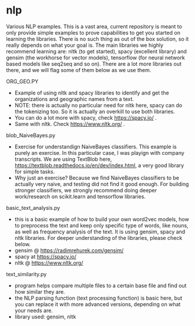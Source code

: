 # nlp
Various NLP examples. This is a vast area, current repository is meant to only provide simple examples to prove capabilities to get you started on learning the libraries. There is no such thing as out of the box solution, so it really depends on what your goal is. The main libraries we highly recommend learning are: nltk (to get started), spacy (excellent library) and gensim (the workhorse for vector models), tensorflow (for neural network based models like seq2seq and so on). There are a lot more libraries out there, and we will flag some of them below as we use them.

ORG_GEO.PY
- Example of using nltk and spacy libraries to identify and get the organizations and geographic names from a text.
- NOTE: there is actually no particular need for nltk here, spacy can do the tokenizing too. So it is actually an overkill to use both libraries. 
- You can do a lot more with spacy, check https://spacy.io/ .
- Same with nltk. Check https://www.nltk.org/ .

blob_NaiveBayes.py
- Exercise for understandign NaiveBayes classifiers. This example is purely an exercise. In this particular case, I was playign with company transcripts. We are using TextBlob here, https://textblob.readthedocs.io/en/dev/index.html, a very good library for simple tasks.
- Why just an exercise? Because we find NaiveBayes classifiers to be actually very naive, and testing did not find it good enough. For building stronger classifiers, we strongly recommend doing deeper work/research on scikit.learn and tensorflow libraries.

basic_text_analysis.py
- this is a basic example of how to build your own word2vec models, how to preprocess the text and keep only specific type of words, like nouns, as well as frequency analysis of the text. It is using gensim, spacy and nltk libraries. For deeper understanding of the libraries, please check below.
- gensim @ https://radimrehurek.com/gensim/
- spacy at https://spacy.io/
- nltk @ https://www.nltk.org/

text_similarity.py
- program helps compare multiple files to a certain base file and find out how similar they are.
- the NLP parsing function (text processing function) is basic here, but you can replace it with more advanced versions, depending on what your needs are.
- library used: gensim, nltk


